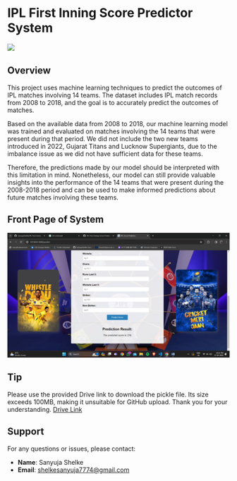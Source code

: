 # IPL First Inning Score Predictor System

![](static/images/IPL.avif)

## Overview

This project uses machine learning techniques to predict the outcomes of IPL matches involving 14 teams. The dataset includes IPL match records from 2008 to 2018, and the goal is to accurately predict the outcomes of matches.

Based on the available data from 2008 to 2018, our machine learning model was trained and evaluated on matches involving the 14 teams that were present during that period. We did not include the two new teams introduced in 2022, Gujarat Titans and Lucknow Supergiants, due to the imbalance issue as we did not have sufficient data for these teams.

Therefore, the predictions made by our model should be interpreted with this limitation in mind. Nonetheless, our model can still provide valuable insights into the performance of the 14 teams that were present during the 2008-2018 period and can be used to make informed predictions about future matches involving these teams.

## Front Page of System

![](static/images/FrontPage.png)


## Tip

Please use the provided Drive link to download the pickle file. Its size exceeds 100MB, making it unsuitable for GitHub upload. Thank you for your understanding.
[Drive Link](https://drive.google.com/file/d/1xgo7piCKb4ovUT5fi1itblfrPgISsh6l/view?usp=drive_link)

## Support
For any questions or issues, please contact:
- **Name**: Sanyuja Shelke
- **Email**: shelkesanyuja7774@gmail.com
